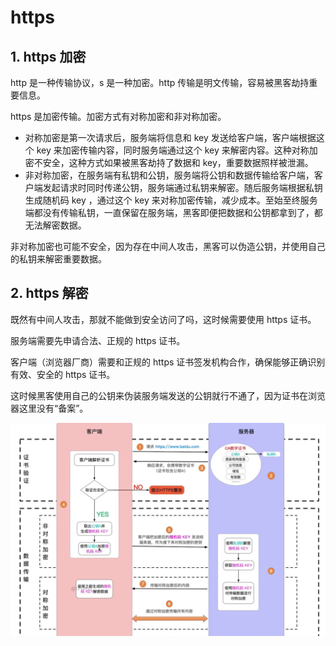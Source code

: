 # https

## 1. https 加密

http 是一种传输协议，s 是一种加密。http 传输是明文传输，容易被黑客劫持重要信息。

https 是加密传输。加密方式有对称加密和非对称加密。

- 对称加密是第一次请求后，服务端将信息和 key 发送给客户端，客户端根据这个 key 来加密传输内容，同时服务端通过这个 key 来解密内容。这种对称加密不安全，这种方式如果被黑客劫持了数据和 key，重要数据照样被泄漏。
- 非对称加密，在服务端有私钥和公钥，服务端将公钥和数据传输给客户端，客户端发起请求时同时传递公钥，服务端通过私钥来解密。随后服务端根据私钥生成随机码 key ，通过这个 key 来对称加密传输，减少成本。至始至终服务端都没有传输私钥，一直保留在服务端，黑客即便把数据和公钥都拿到了，都无法解密数据。

非对称加密也可能不安全，因为存在中间人攻击，黑客可以伪造公钥，并使用自己的私钥来解密重要数据。

## 2. https 解密

既然有中间人攻击，那就不能做到安全访问了吗，这时候需要使用 https 证书。

服务端需要先申请合法、正规的 https 证书。

客户端（浏览器厂商）需要和正规的 https 证书签发机构合作，确保能够正确识别有效、安全的 https 证书。

这时候黑客使用自己的公钥来伪装服务端发送的公钥就行不通了，因为证书在浏览器这里没有“备案”。

![https证书.png](./images/https证书.png)
